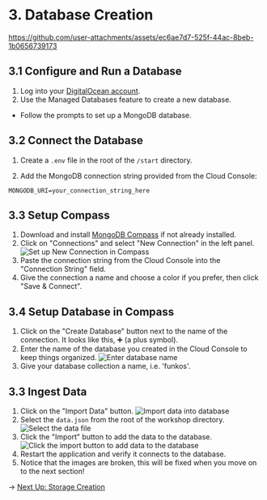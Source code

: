 # 3. Database Creation

https://github.com/user-attachments/assets/ec6ae7d7-525f-44ac-8beb-1b0656739173

## 3.1 Configure and Run a Database

1. Log into your [DigitalOcean account](https://cloud.digitalocean.com/login).
2. Use the Managed Databases feature to create a new database.
- Follow the prompts to set up a MongoDB database.

## 3.2 Connect the Database

1. Create a `.env` file in the root of the `/start` directory.

2. Add the MongoDB connection string provided from the Cloud Console:

```
MONGODB_URI=your_connection_string_here
```
## 3.3 Setup Compass

1. Download and install [MongoDB Compass](https://www.mongodb.com/products/compass) if not already installed.
2. Click on "Connections" and select "New Connection" in the left panel.
![Set up New Connection in Compass](https://funko-workshop.nyc3.digitaloceanspaces.com/database/step-0.jpg)
3. Paste the connection string from the Cloud Console into the "Connection String" field.
4. Give the connection a name and choose a color if you prefer, then click "Save & Connect".

## 3.4 Setup Database in Compass

1. Click on the "Create Database" button next to the name of the connection. It looks like this, ➕ (a plus symbol).
2. Enter the name of the database you created in the Cloud Console to keep things organized.
![Enter database name](https://funko-workshop.nyc3.digitaloceanspaces.com/database/step-1.jpg)
3. Give your database collection a name, i.e. 'funkos'.

## 3.3 Ingest Data

1. Click on the "Import Data" button.
![Import data into database](https://funko-workshop.nyc3.digitaloceanspaces.com/database/step-2.jpg)
2. Select the `data.json` from the root of the workshop directory.
![Select the data file](https://funko-workshop.nyc3.digitaloceanspaces.com/database/step-3.jpg)
3. Click the "Import" button to add the data to the database.
![Click the import button to add data to the database](https://funko-workshop.nyc3.digitaloceanspaces.com/database/step-4.jpg)
4. Restart the application and verify it connects to the database.
5. Notice that the images are broken, this will be fixed when you move on to the next section!

→ [Next Up: Storage Creation](STORAGE.md)
